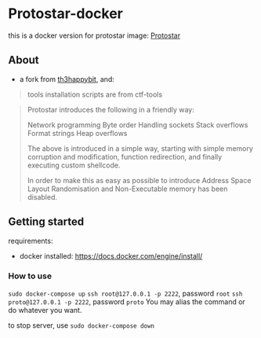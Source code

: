 # Protostar-docker

this is a docker version for protostar image:
[Protostar](http://exploit-exercises.lains.space/protostar/)

## About

+ a fork from [th3happybit](https://github.com/th3happybit/protostar-docker), and:

>tools installation scripts are from ctf-tools

>Protostar introduces the following in a friendly way:
>
> Network programming
> Byte order
> Handling sockets
> Stack overflows
> Format strings
> Heap overflows
>
>The above is introduced in a simple way, starting with simple memory corruption and modification, function redirection, and finally executing custom shellcode.
>
>In order to make this as easy as possible to introduce Address Space Layout Randomisation and Non-Executable memory has been disabled.

## Getting started

requirements:

+ docker installed: <https://docs.docker.com/engine/install/>

### How to use

`sudo docker-compose up`
`ssh root@127.0.0.1 -p 2222`, password `root`
`ssh proto@127.0.0.1 -p 2222`, password `proto`
You may alias the command or do whatever you want.

to stop server, use `sudo docker-compose down`